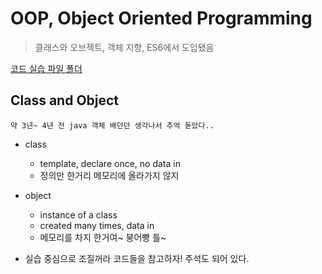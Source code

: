 # OOP, Object Oriented Programming

> 클래스와 오브젝트, 객체 지향, ES6에서 도입됐음

[코드 실습 파일 폴더]()

###

## Class and Object

``` 약 3년~ 4년 전 java 객체 배던던 생각나서 추억 돋았다.. ```

- class
    - template, declare once, no data in
    - 정의만 한거리 메모리에 올라가지 않지

- object 
    - instance of a class
    - created many times, data in
    - 메모리를 차지 한거여~ 붕어빵 틀~

- 실습 중심으로 조질꺼라 코드들을 참고하자! 주석도 되어 있다.